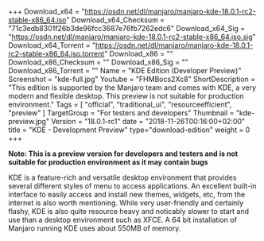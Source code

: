 +++
Download_x64 = "https://osdn.net/dl/manjaro/manjaro-kde-18.0.1-rc2-stable-x86_64.iso"
Download_x64_Checksum = "71c3edb8301f26b3de96fcc3687e76fb7262edc6"
Download_x64_Sig = "https://osdn.net/dl/manjaro/manjaro-kde-18.0.1-rc2-stable-x86_64.iso.sig"
Download_x64_Torrent = "https://osdn.net/dl/manjaro/manjaro-kde-18.0.1-rc2-stable-x86_64.iso.torrent"
Download_x86 = ""
Download_x86_Checksum = ""
Download_x86_Sig = ""
Download_x86_Torrent = ""
Name = "KDE Edition (Developer Preview)"
Screenshot = "kde-full.jpg"
Youtube = "FHMBocs2Xc8"
ShortDescription = "This edition is supported by the Manjaro team and comes with KDE, a very modern and flexible desktop. This preview is not suitable for production environment."
Tags = [ "official", "traditional_ui", "resourceefficient", "preview" ]
TargetGroup = "For testers and developers"
Thumbnail = "kde-preview.jpg"
Version = "18.0.1-rc1"
date = "2018-11-26T00:16:00+02:00"
title = "KDE - Development Preview"
type="download-edition"
weight = 0
+++

**Note: This is a preview version for developers and testers and is not suitable for production environment as it may contain bugs**

KDE is a feature-rich and versatile desktop environment that provides several different styles of menu to access applications. An excellent built-in interface to easily access and install new themes, widgets, etc, from the internet is also worth mentioning. While very user-friendly and certainly flashy, KDE is also quite resource heavy and noticably slower to start and use than a desktop environment such as XFCE. A 64 bit installation of Manjaro running KDE uses about 550MB of memory.
